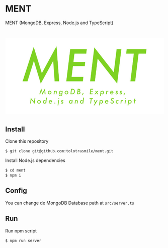 # MENT
MENT (MongoDB, Express, Node.js and TypeScript)

# [![MENT](https://raw.githubusercontent.com/tolotrasmile/ment/master/media/ment.jpg)](https://github.com/tolotrasmile/ment)

## Install

Clone this repository
```
$ git clone git@github.com:tolotrasmile/ment.git
```

Install Node.js dependencies
```
$ cd ment
$ npm i
```


## Config
You can change de MongoDB Database path at ```src/server.ts```

## Run

Run npm script

```
$ npm run server
```
